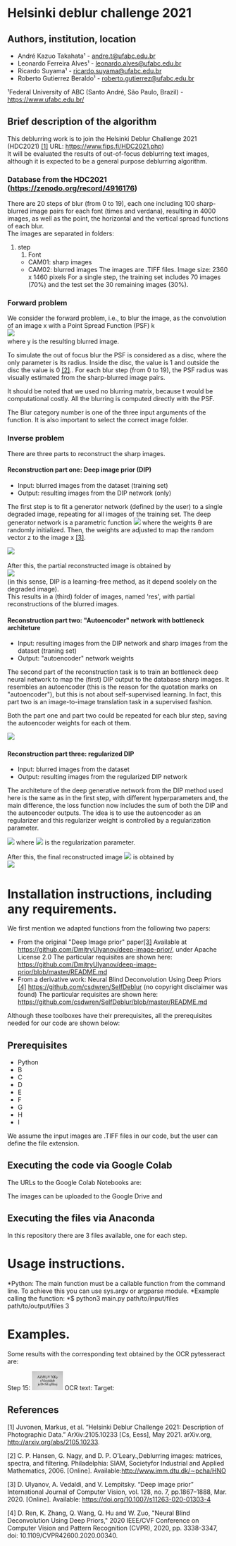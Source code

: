 # Helsinki deblur challenge 2021

## Authors, institution, location

* André Kazuo Takahata¹ - andre.t@ufabc.edu.br
* Leonardo Ferreira Alves¹ - leonardo.alves@ufabc.edu.br
* Ricardo Suyama¹ - ricardo.suyama@ufabc.edu.br
* Roberto Gutierrez Beraldo¹ - roberto.gutierrez@ufabc.edu.br

¹Federal University of ABC (Santo André, São Paulo, Brazil) - https://www.ufabc.edu.br/

## Brief description of the algorithm
This deblurring work is to join the Helsinki Deblur Challenge 2021 (HDC2021) [[1]](#1)
URL: https://www.fips.fi/HDC2021.php)  
It will be evaluated the results of out-of-focus deblurring text images, although it is expected to be a general purpose deblurring algorithm.  

### Database from the HDC2021 (https://zenodo.org/record/4916176)
There are 20 steps of blur (from 0 to 19), each one including 100 sharp-blurred image pairs for each font (times and verdana), resulting in 4000 images, as well as the point, the  horizontal and the vertical spread functions of each blur.  
The images are separated in folders:  
1. step
   1. Font
     - CAM01: sharp images
      - CAM02: blurred images
The images are .TIFF files. 
Image size: 2360 x 1460 pixels
For a single step, the training set includes 70 images (70%) and the test set the 30 remaining images (30%). 

### Forward problem
We consider the forward problem, i.e., to blur the image, as the convolution of an image x with a Point Spread Function (PSF) k  
<img src="https://render.githubusercontent.com/render/math?math=y = k*x,">  
where y is the resulting blurred image.

To simulate the out of focus blur the PSF is considered as a disc, where the only parameter is its radius. Inside the disc, the value is 1 and outside the disc the value is 0 [[2]](#2).. For each blur step (from 0 to 19), the PSF radius was visually estimated from the sharp-blurred image pairs.

It should be noted that we used no blurring matrix, because t would be computational costly. All the blurring is computed directly with the PSF.

The Blur category number is one of the three input arguments of the function. It is also important to select the correct image folder. 

### Inverse problem 
There are three parts to reconstruct the sharp images.

#### Reconstruction part one: Deep image prior (DIP)
* Input: blurred images from the dataset (training set)
* Output: resulting images from the DIP network (only)


The first step is to fit a generator network (defined by the user) to a single degraded image, repeating for all images of the training set.
The deep generator network is a parametric function <img src="https://render.githubusercontent.com/render/math?math= f_{\theta}(z)"> 
where the weights θ are  randomly initialized. Then, the weights are adjusted to map the random vector z to the image x [[3]](#3).

<img src="https://render.githubusercontent.com/render/math?math=\theta_1^* = \arg\underset{\theta_1}{\min} E (f_{\theta_1}(z), y) "> 

After this, the partial reconstructed image is obtained by  
<img src="https://render.githubusercontent.com/render/math?math=x_1^* = f_{\theta_1^*}(z) ">   
(in this sense, DIP is a learning-free method, as it depend soolely on the degraded image).    
This results in a (third) folder of images, named 'res', with partial reconstructions of the blurred images. 


#### Reconstruction part two: "Autoencoder" network with bottleneck architeture
* Input: resulting images from the DIP network and sharp images from the dataset (traning set)
* Output: "autoencoder" network weights

The second part of the reconstruction task is to train an bottleneck deep neural network to map the (first) DIP output to the database sharp images. 
It resembles an autoencoder (this is the reason for the quotation marks on "autoencoder"), but this is not about self-supervised learning. In fact, this part two is an image-to-image translation task in a supervised fashion.

Both the part one and part two could be repeated for each blur step, saving the autoencoder weights for each ot them. 

<img src="https://render.githubusercontent.com/render/math?math=\Theta^* = \arg\underset{\Theta}{\min} E (h_{\Theta}(x_1^*), y) "> 

#### Reconstruction part three: regularized DIP

* Input: blurred images from the dataset 
* Output: resulting images from the regularized DIP network 

The architeture of the deep generative network from the DIP method used here is the same as in the first step, with different hyperparameters and, the main difference, the loss function now includes the sum of both the DIP and the autoencoder outputs. The idea is to use the autoencoder as an regularizer and this regularizer weight is controlled by a  regularization parameter.   

<img src="https://render.githubusercontent.com/render/math?math=\theta_2^* = \arg\underset{\theta_2}{\min} E [(f_{\theta_2}(z), y) + \lambda h_{\Theta^*}(x_1^*)">   
where <img src="https://render.githubusercontent.com/render/math?math=\lambda"> is the regularization parameter.

After this, the final reconstructed image <img src="https://render.githubusercontent.com/render/math?math=x_2^*"> is obtained by   
<img src="https://render.githubusercontent.com/render/math?math=x_2^* = f_{\theta_2^*}(z) ">  

# Installation instructions, including any requirements.

We first mention we adapted functions from the following two papers:
* From the original "Deep Image prior" paper[[3]](#3)
Available at https://github.com/DmitryUlyanov/deep-image-prior/, under Apache License 2.0
The particular requisites are shown here: https://github.com/DmitryUlyanov/deep-image-prior/blob/master/README.md
* From a derivative work: Neural Blind Deconvolution Using Deep Priors [[4]](#4)
https://github.com/csdwren/SelfDeblur (no copyright disclaimer was found)
The particular requisites are shown here: https://github.com/csdwren/SelfDeblur/blob/master/README.md

Although these toolboxes have their prerequisites, all the prerequisites needed for our code are shown below:

## Prerequisites
* Python
* B
* C
* D
* E
* F
* G
* H
* I



We assume the input images are .TIFF files in our code, but the user can define the file extension.



## Executing the code via Google Colab
The URLs to the Google Colab Notebooks are:

The images can be uploaded to the Google Drive and 

## Executing the files via Anaconda

In this repository there are 3 files available, one for each step.





# Usage instructions.
*Python: The main function must be a callable function from the command line. To achieve this you can use sys.argv or argparse module.
*Example calling the function:
*$ python3 main.py path/to/input/files path/to/output/files 3


# Examples.
Some results with the corresponding text obtained by the OCR pytesseract are:


Step 15:
<img src="focusStep_3_timesR_size_30_sample_0001.jpg" width="70">
OCR text:
Target:





## References
<a id="1">[1]</a> 
Juvonen, Markus, et al. “Helsinki Deblur Challenge 2021: Description of Photographic Data.” ArXiv:2105.10233 [Cs, Eess], May 2021. arXiv.org, http://arxiv.org/abs/2105.10233.

<a id="2">[2]</a> 
C.   P.   Hansen,   G.   Nagy,   and   D.   P.   O’Leary.,Deblurring   images:   matrices,   spectra,   and   filtering. Philadelphia:   SIAM,   Societyfor  Industrial  and  Applied  Mathematics,  2006.  [Online].  Available:http://www.imm.dtu.dk/∼pcha/HNO

<a id="3">[3]</a> 
D. Ulyanov, A. Vedaldi, and V. Lempitsky.
“Deep image prior” International Journal of Computer Vision, vol. 128, no. 7, pp.1867–1888, Mar. 2020. [Online]. Available: https://doi.org/10.1007/s11263-020-01303-4

<a id="4">[4]</a> 
D. Ren, K. Zhang, Q. Wang, Q. Hu and W. Zuo, "Neural Blind Deconvolution Using Deep Priors," 2020 IEEE/CVF Conference on Computer Vision and Pattern Recognition (CVPR), 2020, pp. 3338-3347, doi: 10.1109/CVPR42600.2020.00340.



